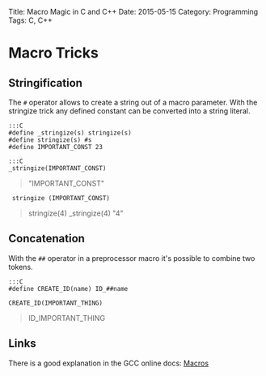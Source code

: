 Title: Macro Magic in C and C++
Date: 2015-05-15
Category: Programming
Tags: C, C++


Macro Tricks
============

Stringification
---------------
The `#` operator allows to create a string out of a macro parameter. With the stringize trick any defined constant can be converted into a string literal.

    :::C
    #define _stringize(s) stringize(s)
    #define stringize(s) #s
    #define IMPORTANT_CONST 23
     
    :::C
    _stringize(IMPORTANT_CONST)

> "IMPORTANT_CONST"

     stringize (IMPORTANT_CONST)

> stringize(4)
> _stringize(4)
> "4"

Concatenation
-------------

With the `##` operator in a preprocessor macro it's possible to combine two tokens.

    :::C
    #define CREATE_ID(name) ID_##name
    
    CREATE_ID(IMPORTANT_THING)

> ID_IMPORTANT_THING

Links
-----

There is a good explanation in the GCC online docs:
[Macros](https://gcc.gnu.org/onlinedocs/cpp/Macros.html#Macros)

